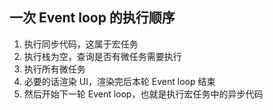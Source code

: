 ## 一次 Event loop 的执行顺序

1. 执行同步代码，这属于宏任务
2. 执行栈为空，查询是否有微任务需要执行
3. 执行所有微任务
4. 必要的话渲染 UI，渲染完后本轮 Event loop 结束
5. 然后开始下一轮 Event loop，也就是执行宏任务中的异步代码

